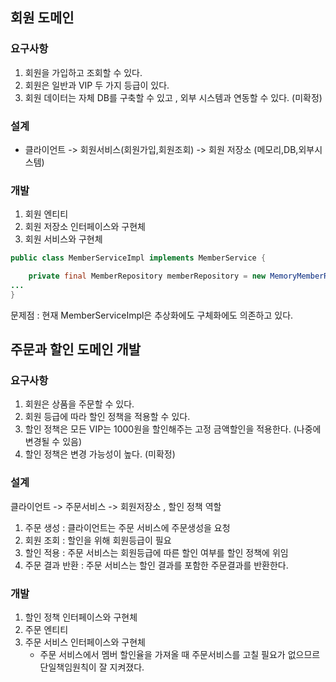 ## 회원 도메인

### 요구사항

1. 회원을 가입하고 조회할 수 있다.
2. 회원은 일반과 VIP 두 가지 등급이 있다.
3. 회원 데이터는 자체 DB를 구축할 수 있고 , 외부 시스템과 연동할 수 있다. (미확정)

### 설계

- 클라이언트 -> 회원서비스(회원가입,회원조회) -> 회원 저장소 (메모리,DB,외부시스템)

### 개발

1. 회원 엔티티
2. 회원 저장소 인터페이스와 구현체
3. 회원 서비스와 구현체

```java
public class MemberServiceImpl implements MemberService {

    private final MemberRepository memberRepository = new MemoryMemberRepository();
...
}

```

문제점 : 현재 MemberServiceImpl은 추상화에도 구체화에도 의존하고 있다.

## 주문과 할인 도메인 개발

### 요구사항

1. 회원은 상품을 주문할 수 있다.
2. 회원 등급에 따라 할인 정책을 적용할 수 있다.
3. 할인 정책은 모든 VIP는 1000원을 할인해주는 고정 금액할인을 적용한다. (나중에 변경될 수 있음)
4. 할인 정책은 변경 가능성이 높다. (미확정)

### 설계

클라이언트 -> 주문서비스 -> 회원저장소 , 할인 정책 역할

1. 주문 생성 : 클라이언트는 주문 서비스에 주문생성을 요청
2. 회원 조회 : 할인을 위해 회원등급이 필요
3. 할인 적용 : 주문 서비스는 회원등급에 따른 할인 여부를 할인 정책에 위임
4. 주문 결과 반환 : 주문 서비스는 할인 결과를 포함한 주문결과를 반환한다.

### 개발

1. 할인 정책 인터페이스와 구현체
2. 주문 엔티티
3. 주문 서비스 인터페이스와 구현체
   - 주문 서비스에서 멤버 할인율을 가져올 때 주문서비스를 고칠 필요가 없으므르 단일책임원칙이 잘 지켜졌다.
